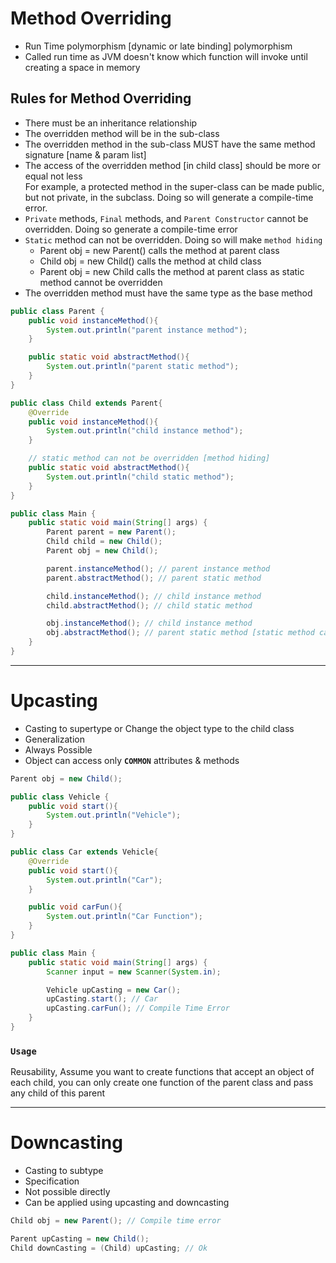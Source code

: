 # Method Overriding
- Run Time polymorphism [dynamic or late binding] polymorphism
- Called run time as JVM doesn't know which function will invoke until creating a space in memory

## Rules for Method Overriding
- There must be an inheritance relationship
- The overridden method will be in the sub-class
- The overridden method in the sub-class MUST have the same method signature [name & param list]
- The access of the overridden method [in child class] should be more or equal not less </br> For example, a protected method in the super-class can be made public, but not private, in the subclass. Doing so will generate a compile-time error.
- `Private` methods, `Final` methods, and `Parent Constructor` cannot be overridden. Doing so generate a compile-time error
- `Static` method can not be overridden. Doing so will make `method hiding`
  - Parent obj = new Parent() calls the method at parent class
  - Child obj = new Child() calls the method at child class
  - Parent obj = new Child calls the method at parent class as static method cannot be overridden
- The overridden method must have the same type as the base method

```java
public class Parent {
    public void instanceMethod(){
        System.out.println("parent instance method");
    }

    public static void abstractMethod(){
        System.out.println("parent static method");
    }
}
```
```java
public class Child extends Parent{
    @Override
    public void instanceMethod(){
        System.out.println("child instance method");
    }

    // static method can not be overridden [method hiding]
    public static void abstractMethod(){
        System.out.println("child static method");
    }
}
```
```java
public class Main {
    public static void main(String[] args) {
        Parent parent = new Parent();
        Child child = new Child();
        Parent obj = new Child();

        parent.instanceMethod(); // parent instance method
        parent.abstractMethod(); // parent static method

        child.instanceMethod(); // child instance method
        child.abstractMethod(); // child static method

        obj.instanceMethod(); // child instance method
        obj.abstractMethod(); // parent static method [static method cannot be overridden]
    }
}
```

---
# Upcasting
- Casting to supertype or Change the object type to the child class
- Generalization
- Always Possible
- Object can access only **`COMMON`** attributes & methods
```java
Parent obj = new Child();
```

```java
public class Vehicle {
    public void start(){
        System.out.println("Vehicle");
    }
}
```
```java
public class Car extends Vehicle{
    @Override
    public void start(){
        System.out.println("Car");
    }

    public void carFun(){
        System.out.println("Car Function");
    }
}
```
```java
public class Main {
    public static void main(String[] args) {
        Scanner input = new Scanner(System.in);

        Vehicle upCasting = new Car();
        upCasting.start(); // Car
        upCasting.carFun(); // Compile Time Error
    }
}
```

### `Usage`
Reusability, Assume you want to create functions that accept an object of each child, you can only create one function of the parent class and pass any child of this parent

---
# Downcasting
- Casting to subtype
- Specification
- Not possible directly
- Can be applied using upcasting and downcasting

```java
Child obj = new Parent(); // Compile time error
```
```java
Parent upCasting = new Child();
Child downCasting = (Child) upCasting; // Ok
```
